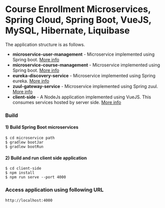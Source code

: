 # Course Enrollment Microservices, Spring Cloud, Spring Boot, VueJS, MySQL, Hibernate, Liquibase

The application structure is as follows.
- **microservice-user-management** - Microservice implemented using Spring boot. [More info](microservice-user-management/README.md)
- **microservice-course-management** - Microservice implemented using Spring boot. [More info](microservice-course-management/README.md)
- **eureka-discovery-service** - Microservice implemented using Spring eureka. [More info](eureka-discovery-service/README.md)
- **zuul-gateway-service** - Microservice implemented using Spring zuul. [More info](zuul-gateway-service/README.md)
- **client-side** - A NodeJs application implemented using VueJS. This consumes services hosted by server side.  [More info](client-side/README.md)

### Build

#### 1) Build Spring Boot microservices
   
```
$ cd microservice path
$ gradlew bootJar
$ gradlew bootRun
```

#### 2) Build and run client side application

```
$ cd client-side
$ npm install
$ npm run serve --port 4000
```

### Access application using following URL

```
http://localhost:4000
```
